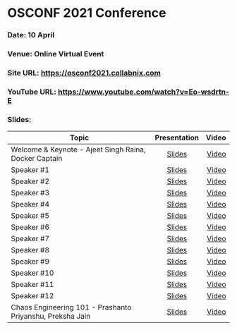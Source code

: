# OSCONF 2021 Conference

### Date: 10 April 
### Venue: Online Virtual Event
### Site URL: https://osconf2021.collabnix.com
### YouTube URL: https://www.youtube.com/watch?v=Eo-wsdrtn-E
### Slides:


| Topic        | Presentation          | Video  |
| ------------- |:-------------:| -----:|
| Welcome & Keynote - Ajeet Singh Raina, Docker Captain| [Slides]() | [Video]() |
| Speaker #1| [Slides]() | [Video]() |
| Speaker #2| [Slides]() | [Video]() |
| Speaker #3| [Slides]() | [Video]() |
| Speaker #4| [Slides]() | [Video]() |
| Speaker #5| [Slides]() | [Video]() |
| Speaker #6| [Slides]() | [Video]() |
| Speaker #7| [Slides]() | [Video]() |
| Speaker #8| [Slides]() | [Video]() |
| Speaker #9| [Slides]() | [Video]() |
| Speaker #10| [Slides]() | [Video]() |
| Speaker #11| [Slides]() | [Video]() |
| Speaker #12| [Slides]() | [Video]() |
| Chaos Engineering 101 - Prashanto Priyanshu, Preksha Jain| [Slides](https://drive.google.com/file/d/1vdbQd40x2RLbCPcRtfKkjmszizGe61wq/view?usp=sharing) | [Video]() |
